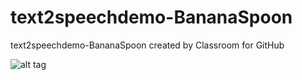 # text2speechdemo-BananaSpoon
text2speechdemo-BananaSpoon created by Classroom for GitHub

![alt tag](https://github.com/DeLaSalleUniversity-Manila/text2speechdemo-BananaSpoon/blob/master/device-2015-12-06-155722.png)
